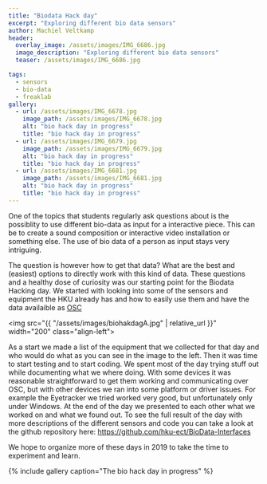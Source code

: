 ```yaml
---
title: "Biodata Hack day"
excerpt: "Exploring different bio data sensors"
author: Machiel Veltkamp
header:
  overlay_image: /assets/images/IMG_6686.jpg
  image_description: "Exploring different bio data sensors"
  teaser: /assets/images/IMG_6686.jpg

tags: 
  - sensors
  - bio-data
  - freaklab
gallery:
  - url: /assets/images/IMG_6678.jpg
    image_path: /assets/images/IMG_6678.jpg
    alt: "bio hack day in progress"
    title: "bio hack day in progress"
  - url: /assets/images/IMG_6679.jpg
    image_path: /assets/images/IMG_6679.jpg
    alt: "bio hack day in progress"
    title: "bio hack day in progress"
  - url: /assets/images/IMG_6681.jpg
    image_path: /assets/images/IMG_6681.jpg
    alt: "bio hack day in progress"
    title: "bio hack day in progress"
---
```



One of the topics that students regularly ask questions about is the possiblity to use different bio-data as input for a interactive piece.
This can be to create a sound composition or interactive video installation or something else. The use of bio data of a person as input stays very intriguing.

The question is however how to get that data? What are the best and (easiest) options to directly work with this kind of data. These questions and a healthy dose of curiosity was our starting point for the Biodata Hacking day. We started with looking into some of the sensors and equipment the HKU already has and how to easily use them and have the data availaible as [OSC](https://en.wikipedia.org/wiki/Open_Sound_Control)

<img src="{{ "/assets/images/biohakdagA.jpg" | relative_url }}" width="200" class="align-left">

As a start we made a list of the equipment that we collected for that day and who would do what as you can see in the image to the left. Then it was time to start testing and to start coding. We spent most of the day trying stuff out while documenting what we where doing. With some devices it was reasonable straightforward to get them working and communicating over OSC, but with other devices we ran into some platform or driver issues. For example the Eyetracker we tried worked very good, but unfortunately only under Windows. At the end of the day we presented to each other what we worked on and what we found out. To see the full result of the day with more descriptions of the different sensors and code you can take a look at the github repository here: https://github.com/hku-ect/BioData-Interfaces

We hope to organize more of these days in 2019 to take the time to experiment and learn.

{% include gallery caption="The bio hack day in progress" %}




